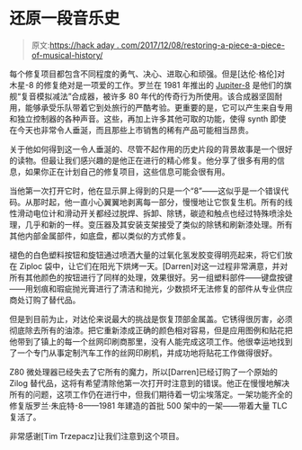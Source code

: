 # 还原一段音乐史

> 原文:[https://hack aday . com/2017/12/08/restoring-a-piece-a-piece-of-musical-history/](https://hackaday.com/2017/12/08/restoring-a-piece-of-musical-history/)

每个修复项目都包含不同程度的勇气、决心、进取心和顽强。但是[达伦·格伦]对木星-8 的修复绝对是一项爱的工作。罗兰在 1981 年推出的 [Jupiter-8](https://en.wikipedia.org/wiki/Roland_Jupiter-8) 是他们的旗舰“复音模拟减法”合成器，被许多 80 年代的传奇行为所使用。该合成器坚固耐用，能够承受乐队带着它到处旅行的严酷考验。更重要的是，它可以产生来自专用和独立控制器的各种声音。这些，再加上许多其他可取的功能，使得 synth 即使在今天也非常令人垂涎，而且那些上市销售的稀有产品可能相当昂贵。

关于他如何得到这一令人垂涎的、尽管不起作用的历史片段的背景故事是一个很好的读物。但最让我们感兴趣的是他正在进行的精心修复。他分享了很多有用的信息，如果你正在计划自己的修复项目，这些信息可能会很有用。

当他第一次打开它时，他在显示屏上得到的只是一个“8”——这似乎是一个错误代码。从那时起，他一直小心翼翼地剥离每一部分，慢慢地让它恢复生机。所有的线性滑动电位计和滑动开关都经过脱焊、拆卸、除锈，碳迹和触点也经过特殊喷涂处理，几乎和新的一样。变压器及其安装支架接受了类似的除锈和刷新漆处理。所有其他内部金属部件，如底盘，都以类似的方式修复。

褪色的白色塑料按钮和旋钮通过喷洒大量的过氧化氢发胶变得明亮起来，将它们放在 Ziploc 袋中，让它们在阳光下烘烤一天。[Darren]对这一过程非常满意，并对所有其他颜色的按钮进行了同样的处理，效果很好。另一组塑料部件——键盘按键——用划痕和瑕疵抛光膏进行了清洁和抛光，少数损坏无法修复的部件从专业供应商处订购了替代品。

但是到目前为止，对达伦来说最大的挑战是恢复顶部金属盖。它锈得很厉害，必须彻底除去所有的油漆。把它重新漆成正确的颜色相对容易，但是应用图例和贴花把他带到了镇上的每一个丝网印刷商那里，没有人能完成这项工作。他很幸运地找到了一个专门从事定制汽车工作的丝网印刷机，并成功地将贴花工作做得很好。

Z80 微处理器已经失去了它所有的魔力，所以[Darren]已经订购了一个原始的 Zilog 替代品，这将有希望清除他第一次打开时注意到的错误。他正在慢慢地解决所有的问题，这项工作仍在进行中，但我们期待着一切尘埃落定。一架功能齐全的修复版罗兰·朱庇特-8——1981 年建造的首批 500 架中的一架——带着大量 TLC 复活了。

非常感谢[Tim Trzepacz]让我们注意到这个项目。